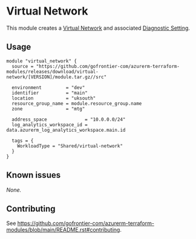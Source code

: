 # Virtual Network

This module creates a [Virtual Network](https://registry.terraform.io/providers/hashicorp/azurerm/latest/docs/resources/virtual_network) and associated [Diagnostic Setting](https://registry.terraform.io/providers/hashicorp/azurerm/latest/docs/resources/monitor_diagnostic_setting).

## Usage

```hcl
module "virtual_network" {
  source = "https://github.com/gofrontier-com/azurerm-terraform-modules/releases/download/virtual-network/[VERSION]/module.tar.gz//src"

  environment         = "dev"
  identifier          = "main"
  location            = "uksouth"
  resource_group_name = module.resource_group.name
  zone                = "mtg"

  address_space              = "10.0.0.0/24"
  log_analytics_workspace_id = data.azurerm_log_analytics_workspace.main.id

  tags = {
    WorkloadType = "Shared/virtual-network"
  }
}
```

## Known issues

_None._

## Contributing

See <https://github.com/gofrontier-com/azurerm-terraform-modules/blob/main/README.rst#contributing>.
